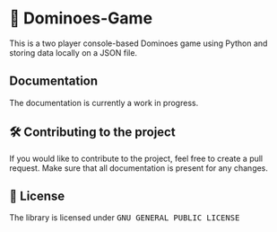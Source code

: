 # :page_with_curl: Dominoes-Game
This is a two player console-based Dominoes game using Python and storing data locally on a JSON file. 

## Documentation
The documentation is currently a work in progress.
## :hammer_and_wrench: Contributing to the project
If you would like to contribute to the project, feel free to create a pull request. Make sure that all documentation is present for any changes.  
## :scroll: License
The library is licensed under <kbd>GNU GENERAL PUBLIC LICENSE</kbd>
